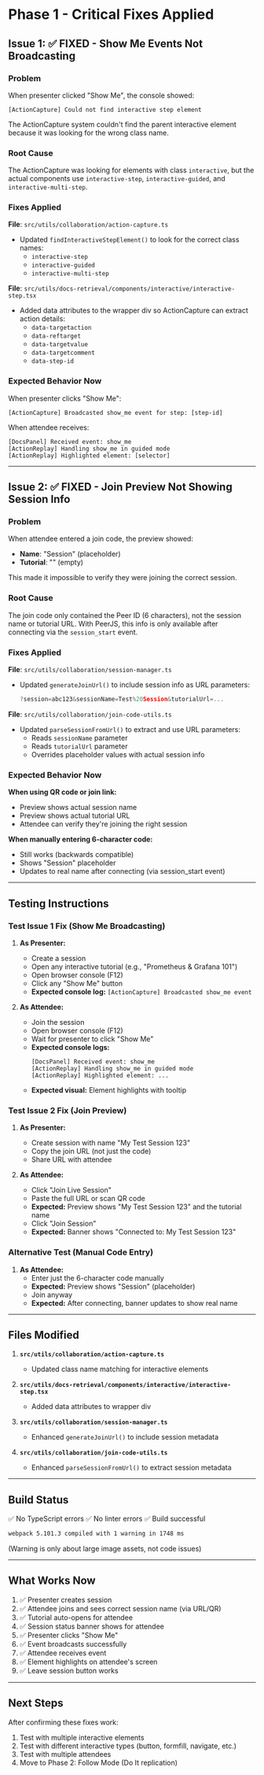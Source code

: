 # Phase 1 - Critical Fixes Applied

## Issue 1: ✅ FIXED - Show Me Events Not Broadcasting

### Problem
When presenter clicked "Show Me", the console showed:
```
[ActionCapture] Could not find interactive step element
```

The ActionCapture system couldn't find the parent interactive element because it was looking for the wrong class name.

### Root Cause
The ActionCapture was looking for elements with class `interactive`, but the actual components use `interactive-step`, `interactive-guided`, and `interactive-multi-step`.

### Fixes Applied

**File**: `src/utils/collaboration/action-capture.ts`
- Updated `findInteractiveStepElement()` to look for the correct class names:
  - `interactive-step`
  - `interactive-guided`
  - `interactive-multi-step`

**File**: `src/utils/docs-retrieval/components/interactive/interactive-step.tsx`
- Added data attributes to the wrapper div so ActionCapture can extract action details:
  - `data-targetaction`
  - `data-reftarget`
  - `data-targetvalue`
  - `data-targetcomment`
  - `data-step-id`

### Expected Behavior Now
When presenter clicks "Show Me":
```
[ActionCapture] Broadcasted show_me event for step: [step-id]
```

When attendee receives:
```
[DocsPanel] Received event: show_me
[ActionReplay] Handling show_me in guided mode
[ActionReplay] Highlighted element: [selector]
```

---

## Issue 2: ✅ FIXED - Join Preview Not Showing Session Info

### Problem
When attendee entered a join code, the preview showed:
- **Name**: "Session" (placeholder)
- **Tutorial**: "" (empty)

This made it impossible to verify they were joining the correct session.

### Root Cause
The join code only contained the Peer ID (6 characters), not the session name or tutorial URL. With PeerJS, this info is only available after connecting via the `session_start` event.

### Fixes Applied

**File**: `src/utils/collaboration/session-manager.ts`
- Updated `generateJoinUrl()` to include session info as URL parameters:
  ```typescript
  ?session=abc123&sessionName=Test%20Session&tutorialUrl=...
  ```

**File**: `src/utils/collaboration/join-code-utils.ts`
- Updated `parseSessionFromUrl()` to extract and use URL parameters:
  - Reads `sessionName` parameter
  - Reads `tutorialUrl` parameter
  - Overrides placeholder values with actual session info

### Expected Behavior Now

**When using QR code or join link:**
- Preview shows actual session name
- Preview shows actual tutorial URL
- Attendee can verify they're joining the right session

**When manually entering 6-character code:**
- Still works (backwards compatible)
- Shows "Session" placeholder
- Updates to real name after connecting (via session_start event)

---

## Testing Instructions

### Test Issue 1 Fix (Show Me Broadcasting)

1. **As Presenter:**
   - Create a session
   - Open any interactive tutorial (e.g., "Prometheus & Grafana 101")
   - Open browser console (F12)
   - Click any "Show Me" button
   - **Expected console log:** `[ActionCapture] Broadcasted show_me event`

2. **As Attendee:**
   - Join the session
   - Open browser console (F12)
   - Wait for presenter to click "Show Me"
   - **Expected console logs:**
     ```
     [DocsPanel] Received event: show_me
     [ActionReplay] Handling show_me in guided mode
     [ActionReplay] Highlighted element: ...
     ```
   - **Expected visual:** Element highlights with tooltip

### Test Issue 2 Fix (Join Preview)

1. **As Presenter:**
   - Create session with name "My Test Session 123"
   - Copy the join URL (not just the code)
   - Share URL with attendee

2. **As Attendee:**
   - Click "Join Live Session"
   - Paste the full URL or scan QR code
   - **Expected:** Preview shows "My Test Session 123" and the tutorial name
   - Click "Join Session"
   - **Expected:** Banner shows "Connected to: My Test Session 123"

### Alternative Test (Manual Code Entry)

1. **As Attendee:**
   - Enter just the 6-character code manually
   - **Expected:** Preview shows "Session" (placeholder)
   - Join anyway
   - **Expected:** After connecting, banner updates to show real name

---

## Files Modified

1. **`src/utils/collaboration/action-capture.ts`**
   - Updated class name matching for interactive elements

2. **`src/utils/docs-retrieval/components/interactive/interactive-step.tsx`**
   - Added data attributes to wrapper div

3. **`src/utils/collaboration/session-manager.ts`**
   - Enhanced `generateJoinUrl()` to include session metadata

4. **`src/utils/collaboration/join-code-utils.ts`**
   - Enhanced `parseSessionFromUrl()` to extract session metadata

---

## Build Status

✅ No TypeScript errors
✅ No linter errors
✅ Build successful

```bash
webpack 5.101.3 compiled with 1 warning in 1748 ms
```

(Warning is only about large image assets, not code issues)

---

## What Works Now

1. ✅ Presenter creates session
2. ✅ Attendee joins and sees correct session name (via URL/QR)
3. ✅ Tutorial auto-opens for attendee
4. ✅ Session status banner shows for attendee
5. ✅ Presenter clicks "Show Me"
6. ✅ Event broadcasts successfully
7. ✅ Attendee receives event
8. ✅ Element highlights on attendee's screen
9. ✅ Leave session button works

---

## Next Steps

After confirming these fixes work:

1. Test with multiple interactive elements
2. Test with different interactive types (button, formfill, navigate, etc.)
3. Test with multiple attendees
4. Move to Phase 2: Follow Mode (Do It replication)

